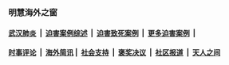 
### 明慧海外之窗

####  [武汉肺炎](indexes/365.md?t=04151901) &nbsp;|&nbsp;  [迫害案例综述](indexes/328.md?t=04151901) &nbsp;|&nbsp; [迫害致死案例](indexes/277.md?t=04151901)  &nbsp;|&nbsp; [更多迫害案例](indexes/81.md?t=04151901)  &nbsp;|&nbsp; 
####  [时事评论](indexes/19.md?t=04151901) &nbsp;|&nbsp; [海外简讯](indexes/245.md?t=04151901)&nbsp;|&nbsp;  [社会支持](indexes/140.md?t=04151901) &nbsp;|&nbsp; [褒奖决议](indexes/282.md?t=04151901) &nbsp;|&nbsp; [社区报道](indexes/91.md?t=04151901)  &nbsp;|&nbsp; [天人之间](indexes/78.md?t=04151901) 


